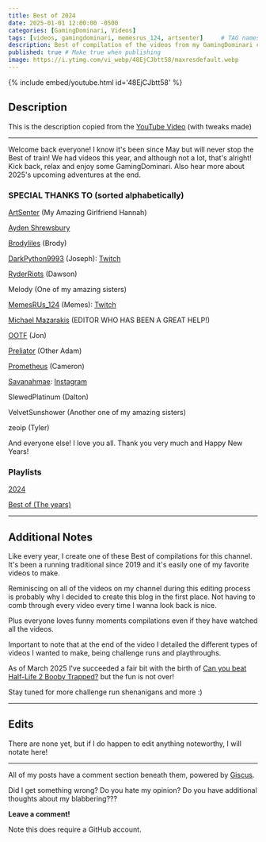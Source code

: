 ```yaml
---
title: Best of 2024
date: 2025-01-01 12:00:00 -0500
categories: [GamingDominari, Videos]
tags: [videos, gamingdominari, memesrus_124, artsenter]     # TAG names should always be lowercase
description: Best of compilation of the videos from my GamingDominari channel in 2024
published: true # Make true when publishing
image: https://i.ytimg.com/vi_webp/48EjCJbtt58/maxresdefault.webp
---
```

{% include embed/youtube.html id='48EjCJbtt58' %}

## Description
This is the description copied from the [YouTube Video](https://youtu.be/48EjCJbtt58?si=W9TVzgAEOIwEUk6e) (with tweaks made)

---

Welcome back everyone! I know it's been since May but will never stop the Best of train! We had videos this year, and although not a lot, that's alright! Kick back, relax and enjoy some GamingDominari. Also hear more about 2025's upcoming adventures at the end. 

### SPECIAL THANKS TO (sorted alphabetically)
[ArtSenter](https://www.etsy.com/shop/ArtSenter) (My Amazing Girlfriend Hannah)

[Ayden Shrewsbury](https://www.youtube.com/@aydenshrewsbury)

[Brodyliles](https://www.twitch.tv/bro0beanss) (Brody)

[DarkPython9993](https://www.youtube.com/@DarkPython9993) (Joseph): [Twitch](https://www.twitch.tv/darkpython999)

[RyderRiots](https://www.twitch.tv/ryderriots) (Dawson)

Melody (One of my amazing sisters)

[MemesRUs_124](https://www.youtube.com/@MemesRUs_124) (Memes): [Twitch](https://www.twitch.tv/memesrus_124)

[Michael Mazarakis](https://www.youtube.com/@MichaelMazarakis6796) (EDITOR WHO HAS BEEN A GREAT HELP!)

[OOTF](https://www.youtube.com/@jonlandress1286) (Jon)

[Preliator](https://www.youtube.com/@Preliator) (Other Adam)

[Prometheus](https://www.twitch.tv/@illprometheus) (Cameron)

[Savanahmae](https://www.youtube.com/@Savanahmae): [Instagram](https://www.instagram.com/savanah.mt/)

SlewedPlatinum (Dalton)

VelvetSunshower (Another one of my amazing sisters)

zeoip (Tyler)

And everyone else! I love you all. Thank you very much and Happy New Years!

### Playlists
[2024](https://www.youtube.com/playlist?list=PLlSIK6zoVzZnXOxJcXIrE1UeIiot-Kd4t)

[Best of (The years)](https://www.youtube.com/playlist?list=PLlSIK6zoVzZkyYf_Sb9u_NjRsUe7ZQCTV)

---

## Additional Notes

Like every year, I create one of these Best of compilations for this channel.
It's been a running traditional since 2019 and it's easily one of my favorite videos to make.

Reminiscing on all of the videos on my channel during this editing process is probably why I decided to create this blog in the first place.
Not having to comb through every video every time I wanna look back is nice.

Plus everyone loves funny moments compilations even if they have watched all the videos.

Important to note that at the end of the video I detailed the different types of videos I wanted to make, being challenge runs and playthroughs.

As of March 2025 I've succeeded a fair bit with the birth of [Can you beat Half-Life 2 Booby Trapped?](https://youtube.com/playlist?list=PLlSIK6zoVzZls2U3I7WiR-1oZZHYnFqMd&si=qgrqG1pNmVUGDLAb) but the fun is not over!

Stay tuned for more challenge run shenanigans and more :)

---

## Edits

There are none yet, but if I do happen to edit anything noteworthy, I will notate here!

---

All of my posts have a comment section beneath them, powered by [Giscus](https://giscus.app/).

Did I get something wrong? Do you hate my opinion? Do you have additional thoughts about my blabbering???

**Leave a comment!**

Note this does require a GitHub account.